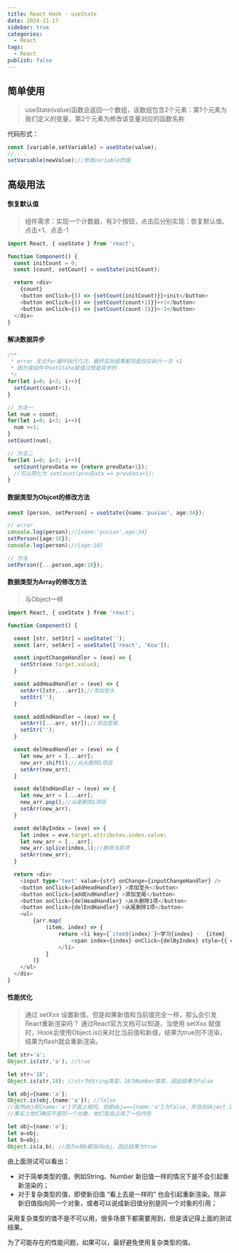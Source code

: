 ```yaml
---
title: React Hook - useState
date: 2024-11-17
sidebar: true
categories:
  - React
tags:
  - React
publish: false
---
```


## 简单使用
> useState(value)函数会返回一个数组，该数组包含2个元素：第1个元素为我们定义的变量，第2个元素为修改该变量对应的函数名称

代码形式：
```ts
const [variable,setVariable] = useState(value);
//....
setVariable(newValue);//修改variable的值
```

## 高级用法
#### 恢复默认值
> 组件需求：实现一个计数器，有3个按钮，点击后分别实现：恢复默认值、点击+1、点击-1
```ts
import React, { useState } from 'react';

function Component() {
  const initCount = 0;
  const [count, setCount] = useState(initCount);

  return <div>
    {count}
    <button onClick={() => {setCount(initCount)}}>init</button>
    <button onClick={() => {setCount(count+1)}}>+1</button>
    <button onClick={() => {setCount(count-1)}}>-1</button>
  </div>
}
```

#### 解决数据异步
```ts
/**
 * error 无论for循环执行几次，最终实际结果都将是仅仅执行一次 +1
 * 因为类组件中setState赋值过程是异步的
 */
for(let i=0; i<3; i++){
  setCount(count+1);
}

// 方法一
let num = count;
for(let i=0; i<3; i++){
  num +=1;
}
setCount(num);

// 方法二
for(let i=0; i<3; i++){
  setCount(prevData => {return prevData+1});
  //可以简化为 setCount(prevData => prevData+1);
}
```
#### 数据类型为Objcet的修改方法
```ts
const [person, setPerson] = useState({name:'puxiao', age:34});

// error
console.log(person);//{name:'puxiao',age:34}
setPerson({age:18});
console.log(person);//{age:18}

// 方法
setPerson({...person,age:18});
```
#### 数据类型为Array的修改方法
> 与Object一样
```ts
import React, { useState } from 'react';

function Component() {

  const [str, setStr] = useState('');
  const [arr, setArr] = useState(['react', 'Koa']);

  const inputChangeHandler = (eve) => {
    setStr(eve.target.value);
  }

  const addHeadHandler = (eve) => {
    setArr([str,...arr]);//添加至头
    setStr('');
  }

  const addEndHandler = (eve) => {
    setArr([...arr, str]);//添加至尾
    setStr('');
  }

  const delHeadHandler = (eve) => {
    let new_arr = [...arr];
    new_arr.shift();//从头删除1项目
    setArr(new_arr);
  }

  const delEndHandler = (eve) => {
    let new_arr = [...arr];
    new_arr.pop();//从尾删除1项目
    setArr(new_arr);
  }

  const delByIndex = (eve) => {
    let index = eve.target.attributes.index.value;
    let new_arr = [...arr];
    new_arr.splice(index,1);//删除当前项
    setArr(new_arr);
  }

  return <div>
    <input type='text' value={str} onChange={inputChangeHandler} />
    <button onClick={addHeadHandler} >添加至头</button>
    <button onClick={addEndHandler} >添加至尾</button>
    <button onClick={delHeadHandler} >从头删除1项</button>
    <button onClick={delEndHandler} >从尾删除1项</button>
    <ul>
        {arr.map(
            (item, index) => {
                return <li key={`item${index}`}>学习{index} -  {item}
                    <span index={index} onClick={delByIndex} style={{ cursor: 'pointer' }}>删除</span>
                </li>
            }
        )}
    </ul>
  </div>
}
```

#### 性能优化
> 通过 setXxx 设置新值，但是如果新值和当前值完全一样，那么会引发React重新渲染吗？
> 通过React官方文档可以知道，当使用 setXxx 赋值时，Hook会使用Object.is()来对比当前值和新值，结果为true则不渲染，结果为flash就会重新渲染。
```ts
let str='a';
Object.is(str,'a'); //true

let str='18';
Object.is(str,18); //str为String类型，18为Number类型，因此结果为false

let obj={name:'a'};
Object.is(obj,{name:'a'}); //false
//虽然obj和{name:'a'}字面上相同，但是obj==={name:'a'}为false，并且在Object.is()运算下认为两者不是同一个对象
//事实上他们确实不是同一个对象，他们各自占用了一份内存

let obj={name:'a'};
let a=obj;
let b=obj;
Object.is(a,b); //因为a和b都指向obj，因此结果为true
```

由上面测试可以看出：
+ 对于简单类型的值，例如String、Number 新旧值一样的情况下是不会引起重新渲染的；
+ 对于复杂类型的值，即使新旧值 “看上去是一样的” 也会引起重新渲染。除非新旧值指向同一个对象，或者可以说成新旧值分别是同一个对象的引用；

采用复杂类型的值不是不可以用，很多场景下都需要用到，但是请记得上面的测试结果。

为了可能存在的性能问题，如果可以，最好避免使用复杂类型的值。